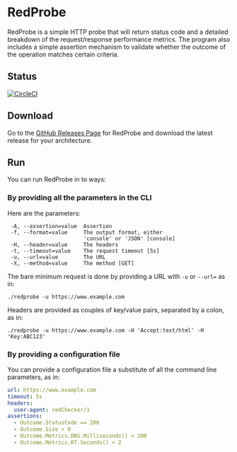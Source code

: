 # RedProbe
RedProbe is a simple HTTP probe that will return status code and a detailed breakdown of the request/response
performance metrics. The program also includes a simple assertion mechanism to validate whether the outcome of the
operation matches certain criteria.

## Status
[![CircleCI](https://circleci.com/gh/theirish81/redProbe/tree/master.svg?style=svg)](https://circleci.com/gh/theirish81/redProbe/tree/master)

## Download
Go to the [GitHub Releases Page](https://github.com/theirish81/redProbe/releases) for RedProbe and download the latest
release for your architecture.

## Run
You can run RedProbe in to ways:

### By providing all the parameters in the CLI
Here are the parameters:
```shell
 -A, --assertion=value  Assertion
 -f, --format=value     The output format, either
                        'console' or 'JSON' [console]
 -H, --header=value     The headers
 -t, --timeout=value    The request timeout [5s]
 -u, --url=value        The URL
 -X, --method=value     The method [GET]
```
The bare minimum request is done by providing a URL with `-u` or `--url=` as in:
```shell
./redprobe -u https://www.example.com
```

Headers are provided as couples of key/value pairs, separated by a colon, as in:
```shell
./redprobe -u https://www.example.com -H 'Accept:text/html' -H 'Key:ABC123'
```

### By providing a configuration file
You can provide a configuration file a substitute of all the command line parameters, as in:
```yaml
url: https://www.example.com
timeout: 5s
headers:
  user-agent: redChecker/1
assertions:
  - Outcome.StatusCode == 200
  - Outcome.Size > 0
  - Outcome.Metrics.DNS.Milliseconds() < 200
  - Outcome.Metrics.RT.Seconds() < 2
```
